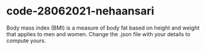 # code-28062021-nehaansari

Body mass index (BMI) is a measure of body fat based on height and weight that applies to men and women. 
Change the .json file with your details to compute yours.
